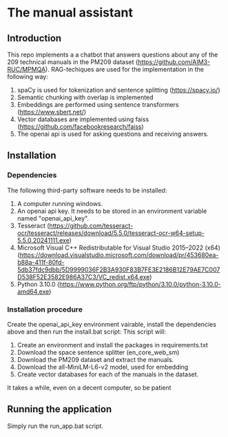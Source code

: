 # The manual assistant

## Introduction
This repo implements a a chatbot that answers questions about any of the 209 technical manuals in the PM209 dataset (https://github.com/AIM3-RUC/MPMQA). RAG-techiques are used for the implementation in the following way:

1. spaCy is used for tokenization and sentence splitting (https://spacy.io/)
2. Semantic chunking with overlap is implemented
3. Embeddings are performed using sentence transformers (https://www.sbert.net/)
4. Vector databases are implemented using faiss (https://github.com/facebookresearch/faiss)
5. The openai api is used for asking questions and receiving answers.

## Installation

### Dependencies

The following third-party software needs to be installed:

1. A computer running windows.
2. An openai api key. It needs to be stored in an environment variable named "openai_api_key".
2. Tesseract (https://github.com/tesseract-ocr/tesseract/releases/download/5.5.0/tesseract-ocr-w64-setup-5.5.0.20241111.exe)
3. Microsoft Visual C++ Redistributable for Visual Studio 2015–2022 (x64) (https://download.visualstudio.microsoft.com/download/pr/453680ea-b88a-411f-80fd-5db37fdc9dbb/5D9999036F2B3A930F83B7FE3E2186B12E79AE7C007D538F52E3582E986A37C3/VC_redist.x64.exe)
4. Python 3.10.0 (https://www.python.org/ftp/python/3.10.0/python-3.10.0-amd64.exe)

### Installation procedure
Create the openai_api_key environment vairable, install the dependencies above and then run the install.bat script: This script will:

1. Create an environment and install the packages in requirements.txt
2. Download the space sentence splitter (en_core_web_sm)
3. Download the PM209 dataset and extract the manuals.
4. Download the all-MiniLM-L6-v2 model, used for embedding
5. Create vector databases for each of the manuals in the dataset.

It takes a while, even on a decent computer, so be patient

## Running the application
Simply run the run_app.bat script.